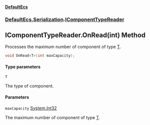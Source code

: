 #### [DefaultEcs](DefaultEcs.md 'DefaultEcs')
### [DefaultEcs.Serialization](DefaultEcs.md#DefaultEcs.Serialization 'DefaultEcs.Serialization').[IComponentTypeReader](IComponentTypeReader.md 'DefaultEcs.Serialization.IComponentTypeReader')

## IComponentTypeReader.OnRead<T>(int) Method

Processes the maximum number of component of type [T](IComponentTypeReader.OnRead_T_(int).md#DefaultEcs.Serialization.IComponentTypeReader.OnRead_T_(int).T 'DefaultEcs.Serialization.IComponentTypeReader.OnRead<T>(int).T').

```csharp
void OnRead<T>(int maxCapacity);
```
#### Type parameters

<a name='DefaultEcs.Serialization.IComponentTypeReader.OnRead_T_(int).T'></a>

`T`

The type of component.
#### Parameters

<a name='DefaultEcs.Serialization.IComponentTypeReader.OnRead_T_(int).maxCapacity'></a>

`maxCapacity` [System.Int32](https://docs.microsoft.com/en-us/dotnet/api/System.Int32 'System.Int32')

The maximum number of component of type [T](IComponentTypeReader.OnRead_T_(int).md#DefaultEcs.Serialization.IComponentTypeReader.OnRead_T_(int).T 'DefaultEcs.Serialization.IComponentTypeReader.OnRead<T>(int).T').